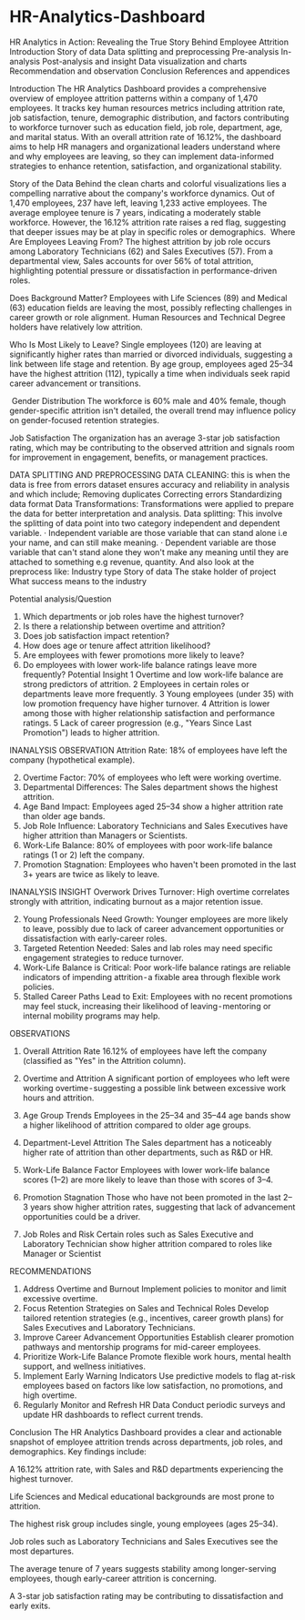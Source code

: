 # HR-Analytics-Dashboard

HR Analytics in Action: Revealing the True Story Behind Employee Attrition
Introduction
Story of data
Data splitting and preprocessing
Pre-analysis
In-analysis
Post-analysis and insight
Data visualization and charts
Recommendation and observation
Conclusion
References and appendices

Introduction
The HR Analytics Dashboard provides a comprehensive overview of employee attrition patterns within a company of 1,470 employees. It tracks key human resources metrics including attrition rate, job satisfaction, tenure, demographic distribution, and factors contributing to workforce turnover such as education field, job role, department, age, and marital status.
With an overall attrition rate of 16.12%, the dashboard aims to help HR managers and organizational leaders understand where and why employees are leaving, so they can implement data-informed strategies to enhance retention, satisfaction, and organizational stability.

Story of the Data
Behind the clean charts and colorful visualizations lies a compelling narrative about the company's workforce dynamics.
Out of 1,470 employees, 237 have left, leaving 1,233 active employees. The average employee tenure is 7 years, indicating a moderately stable workforce. However, the 16.12% attrition rate raises a red flag, suggesting that deeper issues may be at play in specific roles or demographics.
 Where Are Employees Leaving From?
The highest attrition by job role occurs among Laboratory Technicians (62) and Sales Executives (57).
From a departmental view, Sales accounts for over 56% of total attrition, highlighting potential pressure or dissatisfaction in performance-driven roles.

Does Background Matter?
Employees with Life Sciences (89) and Medical (63) education fields are leaving the most, possibly reflecting challenges in career growth or role alignment.
Human Resources and Technical Degree holders have relatively low attrition.

Who Is Most Likely to Leave?
Single employees (120) are leaving at significantly higher rates than married or divorced individuals, suggesting a link between life stage and retention.
By age group, employees aged 25–34 have the highest attrition (112), typically a time when individuals seek rapid career advancement or transitions.

 Gender Distribution
The workforce is 60% male and 40% female, though gender-specific attrition isn't detailed, the overall trend may influence policy on gender-focused retention strategies.

Job Satisfaction
The organization has an average 3-star job satisfaction rating, which may be contributing to the observed attrition and signals room for improvement in engagement, benefits, or management practices.

DATA SPLITTING AND PREPROCESSING
DATA CLEANING: this is when the data is free from errors dataset ensures accuracy and reliability in analysis and which include;
Removing duplicates
Correcting errors
Standardizing data format
Data Transformations: Transformations were applied to prepare the data for better interpretation and analysis.
Data splitting: This involve the splitting of data point into two category independent and dependent variable.
· Independent variable are those variable that can stand alone i.e your name, and can still make meaning.
· Dependent variable are those variable that can't stand alone they won't make any meaning until they are attached to something e.g revenue, quantity.
And also look at the preprocess like:
Industry type
Story of data
The stake holder of project
What success means to the industry

Potential analysis/Question
1. Which departments or job roles have the highest turnover?
2. Is there a relationship between overtime and attrition?
3. Does job satisfaction impact retention?
4. How does age or tenure affect attrition likelihood?
5. Are employees with fewer promotions more likely to leave?
6. Do employees with lower work-life balance ratings leave more frequently?
Potential Insight
1 Overtime and low work-life balance are strong predictors of attrition.
2 Employees in certain roles or departments leave more frequently.
3 Young employees (under 35) with low promotion frequency have higher turnover.
4 Attrition is lower among those with higher relationship satisfaction and performance ratings.
5 Lack of career progression (e.g., "Years Since Last Promotion") leads to higher attrition.

INANALYSIS OBSERVATION
Attrition Rate: 18% of employees have left the company (hypothetical example).

2. Overtime Factor: 70% of employees who left were working overtime.
3. Departmental Differences: The Sales department shows the highest attrition.
4. Age Band Impact: Employees aged 25–34 show a higher attrition rate than older age bands.
5. Job Role Influence: Laboratory Technicians and Sales Executives have higher attrition than Managers or Scientists.
6. Work-Life Balance: 80% of employees with poor work-life balance ratings (1 or 2) left the company.
7. Promotion Stagnation: Employees who haven't been promoted in the last 3+ years are twice as likely to leave.

INANALYSIS INSIGHT
Overwork Drives Turnover: High overtime correlates strongly with attrition, indicating burnout as a major retention issue.

2. Young Professionals Need Growth: Younger employees are more likely to leave, possibly due to lack of career advancement opportunities or dissatisfaction with early-career roles.
3. Targeted Retention Needed: Sales and lab roles may need specific engagement strategies to reduce turnover.
4. Work-Life Balance is Critical: Poor work-life balance ratings are reliable indicators of impending attrition - a fixable area through flexible work policies.
5. Stalled Career Paths Lead to Exit: Employees with no recent promotions may feel stuck, increasing their likelihood of leaving - mentoring or internal mobility programs may help.

OBSERVATIONS
1. Overall Attrition Rate
16.12% of employees have left the company (classified as "Yes" in the Attrition column).

2. Overtime and Attrition
A significant portion of employees who left were working overtime - suggesting a possible link between excessive work hours and attrition.

3. Age Group Trends
Employees in the 25–34 and 35–44 age bands show a higher likelihood of attrition compared to older age groups.

4. Department-Level Attrition
The Sales department has a noticeably higher rate of attrition than other departments, such as R&D or HR.

5. Work-Life Balance Factor
Employees with lower work-life balance scores (1–2) are more likely to leave than those with scores of 3–4.

6. Promotion Stagnation
Those who have not been promoted in the last 2–3 years show higher attrition rates, suggesting that lack of advancement opportunities could be a driver.

7. Job Roles and Risk
Certain roles such as Sales Executive and Laboratory Technician show higher attrition compared to roles like Manager or Scientist

RECOMMENDATIONS
1. Address Overtime and Burnout
Implement policies to monitor and limit excessive overtime.
2. Focus Retention Strategies on Sales and Technical Roles
Develop tailored retention strategies (e.g., incentives, career growth plans) for Sales Executives and Laboratory Technicians.
3. Improve Career Advancement Opportunities
Establish clearer promotion pathways and mentorship programs for mid-career employees.
4. Prioritize Work-Life Balance
Promote flexible work hours, mental health support, and wellness initiatives.
5. Implement Early Warning Indicators
Use predictive models to flag at-risk employees based on factors like low satisfaction, no promotions, and high overtime.
6. Regularly Monitor and Refresh HR Data
Conduct periodic surveys and update HR dashboards to reflect current trends.

Conclusion
The HR Analytics Dashboard provides a clear and actionable snapshot of employee attrition trends across departments, job roles, and demographics. Key findings include:

A 16.12% attrition rate, with Sales and R&D departments experiencing the highest turnover.

Life Sciences and Medical educational backgrounds are most prone to attrition.

The highest risk group includes single, young employees (ages 25–34).

Job roles such as Laboratory Technicians and Sales Executives see the most departures.

The average tenure of 7 years suggests stability among longer-serving employees, though early-career attrition is concerning.

A 3-star job satisfaction rating may be contributing to dissatisfaction and early exits.
